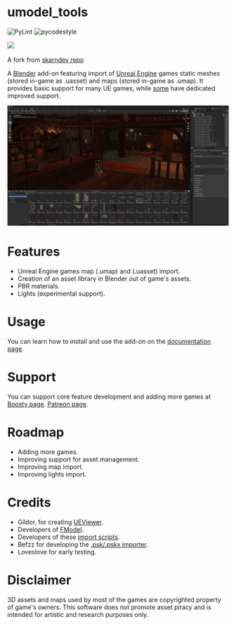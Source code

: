 # umodel_tools
![PyLint](https://github.com/skarndev/umodel_tools/actions/workflows/pylint.yml/badge.svg)
![pycodestyle](https://github.com/skarndev/umodel_tools/actions/workflows/pycodestyle.yml/badge.svg)

[![](https://dcbadge.vercel.app/api/server/DJYZwyegSF)](https://discord.gg/DJYZwyegSF)

A fork from [skarndev repo](https://skarndev.github.io/umodel_tools.html)

A [Blender](https://blender.org) add-on featuring import of [Unreal Engine](https://www.unrealengine.com)
games static meshes (stored in-game as .uasset) and maps (stored in-game as .umap). It provides basic support for many
UE games, while [some](https://skarndev.github.io/umodel_tools/supported_games.html) have dedicated improved support.

![](/docs/source/images/demo.jpeg?raw=true "Demo")

# Features
- Unreal Engine games map (.umap) and (.uasset) import.
- Creation of an asset library in Blender out of game's assets.
- PBR materials.
- Lights (experimental support).

# Usage
You can learn how to install and use the add-on on the
[documentation page](https://skarndev.github.io/umodel_tools/).

# Support
You can support core feature development and adding more games at
[Boosty page](https://boosty.to/skarn).
[Patreon page]([https://boosty.to/skarn](https://www.patreon.com/c/KingJulz876)).

# Roadmap
- Adding more games. 
- Improving support for asset management.
- Improving map import.
- Improving lights import.

# Credits
- Gildor, for creating [UEViewer](https://www.gildor.org/en/projects/umodel).
- Developers of [FModel](https://fmodel.app).
- Developers of these [import scripts](https://github.com/Ganonmaster/Blender-Scripts/tree/master/ue4map-tools).
- Befzz for developing the [.psk/.pskx importer](https://github.com/Befzz/blender3d_import_psk_psa).
- Loveslove for early testing.

# Disclaimer
3D assets and maps used by most of the games are copyrighted property of game's owners.
This software does not promote asset piracy and is intended for artistic and research purposes only.
